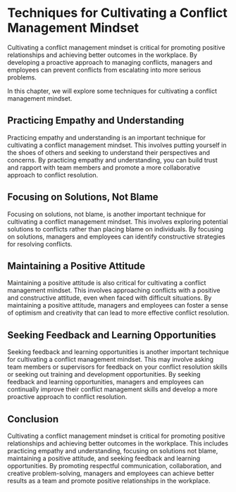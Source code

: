 Techniques for Cultivating a Conflict Management Mindset
=============================================================================================================

Cultivating a conflict management mindset is critical for promoting positive relationships and achieving better outcomes in the workplace. By developing a proactive approach to managing conflicts, managers and employees can prevent conflicts from escalating into more serious problems.

In this chapter, we will explore some techniques for cultivating a conflict management mindset.

Practicing Empathy and Understanding
------------------------------------

Practicing empathy and understanding is an important technique for cultivating a conflict management mindset. This involves putting yourself in the shoes of others and seeking to understand their perspectives and concerns. By practicing empathy and understanding, you can build trust and rapport with team members and promote a more collaborative approach to conflict resolution.

Focusing on Solutions, Not Blame
--------------------------------

Focusing on solutions, not blame, is another important technique for cultivating a conflict management mindset. This involves exploring potential solutions to conflicts rather than placing blame on individuals. By focusing on solutions, managers and employees can identify constructive strategies for resolving conflicts.

Maintaining a Positive Attitude
-------------------------------

Maintaining a positive attitude is also critical for cultivating a conflict management mindset. This involves approaching conflicts with a positive and constructive attitude, even when faced with difficult situations. By maintaining a positive attitude, managers and employees can foster a sense of optimism and creativity that can lead to more effective conflict resolution.

Seeking Feedback and Learning Opportunities
-------------------------------------------

Seeking feedback and learning opportunities is another important technique for cultivating a conflict management mindset. This may involve asking team members or supervisors for feedback on your conflict resolution skills or seeking out training and development opportunities. By seeking feedback and learning opportunities, managers and employees can continually improve their conflict management skills and develop a more proactive approach to conflict resolution.

Conclusion
----------

Cultivating a conflict management mindset is critical for promoting positive relationships and achieving better outcomes in the workplace. This includes practicing empathy and understanding, focusing on solutions not blame, maintaining a positive attitude, and seeking feedback and learning opportunities. By promoting respectful communication, collaboration, and creative problem-solving, managers and employees can achieve better results as a team and promote positive relationships in the workplace.


